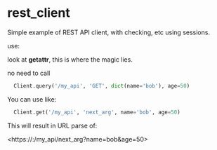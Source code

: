 # rest_client

Simple example of REST API client, with checking, etc using sessions.

use:

look at __getattr__, this is where the magic lies.

no need to call 
```python
  Client.query('/my_api', 'GET', dict(name='bob'), age=50)
```
You can use like:

```python
  Client.get('/my_api', 'next_arg', name='bob', age=50)
```  

This will result in URL parse of:

  <https://<server>:<port>/my_api/next_arg?name=bob&age=50>

